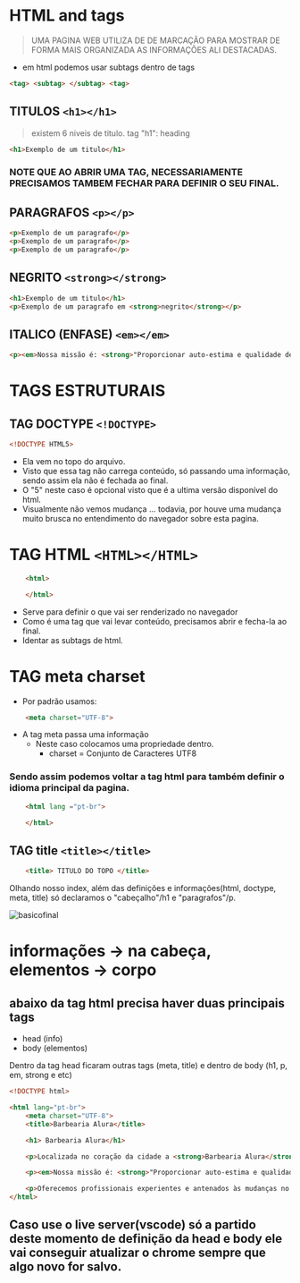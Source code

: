 # HTML and tags

> UMA PAGINA WEB UTILIZA DE <TAGS> DE MARCAÇÃO PARA MOSTRAR DE FORMA MAIS ORGANIZADA AS INFORMAÇÕES ALI DESTACADAS.

- em html podemos usar subtags dentro de tags

````html
<tag> <subtag> </subtag> <tag>
````

## TITULOS `<h1></h1>`
> existem 6 niveis de titulo.
tag "h1": heading

```HTML
<h1>Exemplo de um titulo</h1>
```
### NOTE QUE AO ABRIR UMA TAG, NECESSARIAMENTE PRECISAMOS TAMBEM FECHAR PARA DEFINIR O SEU FINAL.


## PARAGRAFOS `<p></p>`

```HTML
<p>Exemplo de um paragrafo</p>
<p>Exemplo de um paragrafo</p>
<p>Exemplo de um paragrafo</p>
```

## NEGRITO `<strong></strong>`

```HTML
<h1>Exemplo de um titulo</h1>
<p>Exemplo de um paragrafo em <strong>negrito</strong></p>
```

## ITALICO (ENFASE) `<em></em>`
```html
<p><em>Nossa missão é: <strong>"Proporcionar auto-estima e qualidade de vida aos clientes".</strong></em></p>
```

# TAGS ESTRUTURAIS
## TAG DOCTYPE `<!DOCTYPE>`


```html
<!DOCTYPE HTML5>
```
- Ela vem no topo do arquivo.
- Visto que essa tag não carrega conteúdo, só passando uma informação, sendo assim ela não é fechada ao final.
- O "5" neste caso é opcional visto que é a ultima versão disponível do html.
- Visualmente não vemos mudança ... todavia, por houve uma mudança muito brusca no entendimento do navegador sobre esta pagina.


# TAG HTML `<HTML></HTML>`

````html
    <html>

    </html>
````
- Serve para definir o que vai ser renderizado no navegador
- Como é uma tag que vai levar conteúdo, precisamos abrir e fecha-la ao final.
- Identar as subtags de html.

# TAG meta charset
- Por padrão usamos:

```html
    <meta charset="UTF-8">
```
- A tag meta passa uma informação
    - Neste caso colocamos uma propriedade dentro.
        - charset = Conjunto de Caracteres UTF8
### Sendo assim podemos voltar a tag html para também definir o idioma principal da pagina.

````html
    <html lang ="pt-br">

    </html>
````
## TAG title `<title></title>`
````html
    <title> TITULO DO TOPO </title>
````
Olhando nosso index, além das definições e informações(html, doctype, meta, title) só declaramos o "cabeçalho"/h1 e "paragrafos"/p. 

![basicofinal](reademeprevia.png)

# informações -> na cabeça, elementos -> corpo

## abaixo da tag html precisa haver duas principais tags

- head (info)
- body (elementos)

Dentro da tag head ficaram outras tags (meta, title) e dentro de body (h1, p, em, strong e etc)

```html
<!DOCTYPE html>

<html lang="pt-br">
    <meta charset="UTF-8">
    <title>Barbearia Alura</title>

    <h1> Barbearia Alura</h1>

    <p>Localizada no coração da cidade a <strong>Barbearia Alura</strong> traz para o mercado o que há de melhor para o seu cabelo e barba.Fundada em 2019, a Barbearia Alura já é destaque na cidade e conquista novos clientes a cada dia.</p>

    <p><em>Nossa missão é: <strong>"Proporcionar auto-estima e qualidade de vida aos clientes".</strong></em></p>

    <p>Oferecemos profissionais experientes e antenados às mudanças no mundo da moda. O atendimento possui padrão de excelência e agilidade, garantindo qualidade e satisfação dos nossos clientes.</p>
</html>
```

## Caso use o live server(vscode) só a partido deste momento de definição da head e body ele vai conseguir atualizar o chrome sempre que algo novo for salvo.
